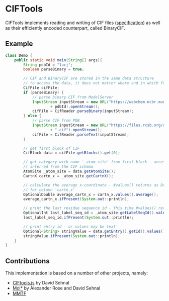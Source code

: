 # CIFTools

CIFTools implements reading and writing of CIF files ([specification](http://www.iucr.org/resources/cif/spec/version1.1/cifsyntax))
as well as their efficiently encoded counterpart, called BinaryCIF.


## Example

```Java
class Demo {
    public static void main(String[] args){
        String pdbId = "1acj";
        boolean parseBinary = true;

        // CIF and BinaryCIF are stored in the same data structure
        // to access the data, it does not matter where and in which format the data came from
        CifFile cifFile;
        if (parseBinary) {
            // parse binary CIF from ModelServer
            InputStream inputStream = new URL("https://webchem.ncbr.muni.cz/ModelServer/static/bcif/"
                    + pdbId).openStream();
            cifFile = CifReader.parseBinary(inputStream);
        } else {
            // parse CIF from PDB
            InputStream inputStream = new URL("https://files.rcsb.org/download/" + pdbId
                    + ".cif").openStream();
            cifFile = CifReader.parseText(inputStream);
        }

        // get first block of CIF
        CifBlock data = cifFile.getBlocks().get(0);

        // get category with name '_atom_site' from first block - access is type-safe, all classes are
        // inferred from the CIF schema
        AtomSite _atom_site = data.getAtomSite();
        CartnX cartn_x = _atom_site.getCartnX();

        // calculate the average x-coordinate - #values() returns as DoubleStream as defined in the schema
        // for column 'cartn_x'
        OptionalDouble average_cartn_x = cartn_x.values().average();
        average_cartn_x.ifPresent(System.out::println);

        // print the last residue sequence id - this time #values() returns an IntStream
        OptionalInt last_label_seq_id = _atom_site.getLabelSeqId().values().max();
        last_label_seq_id.ifPresent(System.out::println);

        // print entry id - or values may be text
        Optional<String> stringValue = data.getEntry().getId().values().findFirst();
        stringValue.ifPresent(System.out::println);
    }
}
```

## Contributions

This implementation is based on a number of other projects, namely:
- [CIFtools.js](https://github.com/dsehnal/CIFTools.js) by David Sehnal
- [Mol*](https://molstar.github.io) by Alexander Rose and David Sehnal
- [MMTF](https://mmtf.rcsb.org/)
